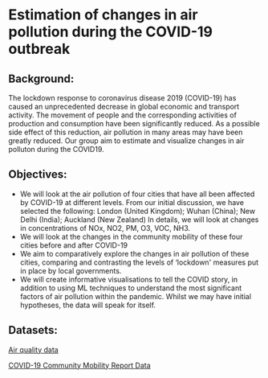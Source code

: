# Estimation of changes in air pollution during the COVID-19 outbreak
## Background:
The lockdown response to coronavirus disease 2019 (COVID-19) has caused an unprecedented decrease in global economic and transport activity. The movement of people and the corresponding activities of production and consumption have been significantly reduced. As a possible side effect of this reduction, air pollution in many areas may have been greatly reduced. Our group aim to estimate and visualize changes in air polluton during the COVID19. 
## Objectives:
* We will look at the air pollution of four cities that have all been affected by COVID-19 at different levels. 
  From our initial discussion, we have selected the following: London (United Kingdom); Wuhan (China); New Delhi (India); Auckland (New Zealand)
  In details, we will look at changes in concentrations of NOx, NO2, PM, O3, VOC, NH3.
* We will look at the changes in the community mobility of these four cities before and after COVID-19
* We aim to comparatively explore the changes in air pollution of these cities, comparing and contrasting the levels of ‘lockdown' measures put in place by local governments. 
* We will create informative visualisations to tell the COVID story, in addition to using ML techniques to understand the most significant factors of air pollution within the pandemic. Whilst we may have initial hypotheses, the data will speak for itself.

## Datasets:
[Air quality data](https://openaq.org/#/locations?_k=ggbbh8)

[COVID-19 Community Mobility Report Data](https://www.google.com/covid19/mobility/)

